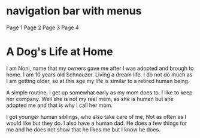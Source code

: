 # navigation bar with menus
Page 1      Page 2      Page 3      Page 4

<h1>A Dog's Life at Home</h1>

I am Noni, name that my owners gave me after I was adopted and brough to home.
I am 10 years old Schnauzer. Living a dream life. I do not do much as I am getting older,
so at this age my life is similar to a retired human being.

A simple routine, I get up somewhat early as my mom does to. I like to keep her company.
Well she is not my real mom, as she is human but she adopted me and that is why I call her mom.

I got younger human siblings, who also take care of me, Not as often as I would like but they do.
I also have a human dad. He does a few things for me and he does not show that he likes me but I know he does.

